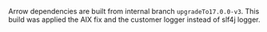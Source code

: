 Arrow dependencies are built from internal branch `upgradeTo17.0.0-v3`. This build was applied the AIX fix and the customer logger instead of slf4j logger.

